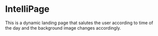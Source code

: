 # IntelliPage

This is a dynamic landing page that salutes the user according to time of the day and the background image changes accordingly.
